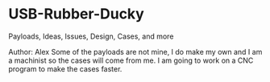 # USB-Rubber-Ducky
Payloads, Ideas, Issues, Design, Cases, and more

Author: Alex
Some of the payloads are not mine, I do make my own and I am a machinist so the cases will come from me. I am going to work on a CNC
program to make the cases faster.
